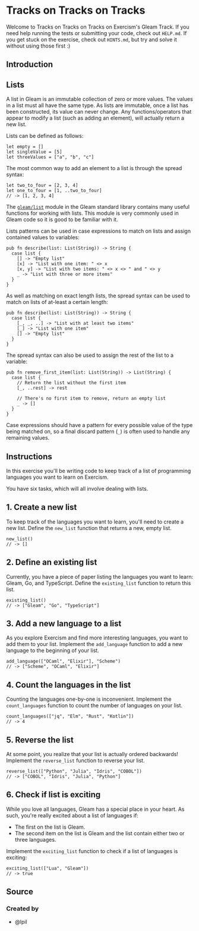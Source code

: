 # Tracks on Tracks on Tracks

Welcome to Tracks on Tracks on Tracks on Exercism's Gleam Track.
If you need help running the tests or submitting your code, check out `HELP.md`.
If you get stuck on the exercise, check out `HINTS.md`, but try and solve it without using those first :)

## Introduction

## Lists

A list in Gleam is an immutable collection of zero or more values. The values in a list must all have the same type. As lists are immutable, once a list has been constructed, its value can never change. Any functions/operators that appear to modify a list (such as adding an element), will actually return a new list.

Lists can be defined as follows:

```gleam
let empty = []
let singleValue = [5]
let threeValues = ["a", "b", "c"]
```

The most common way to add an element to a list is through the spread syntax:

```gleam
let two_to_four = [2, 3, 4]
let one_to_four = [1, ..two_to_four]
// -> [1, 2, 3, 4]
```

The [`gleam/list`](https://hexdocs.pm/gleam_stdlib/gleam/list.html) module in the Gleam standard library contains many useful functions for working with lists. This module is very commonly used in Gleam code so it is good to be familiar with it.

Lists patterns can be used in case expressions to match on lists and assign contained values to variables:

```gleam
pub fn describe(list: List(String)) -> String {
  case list {
    [] -> "Empty list"
    [x] -> "List with one item: " <> x
    [x, y] -> "List with two items: " <> x <> " and " <> y
    _ -> "List with three or more items"
  }
}
```

As well as matching on exact length lists, the spread syntax can be used to match on lists of at-least a certain length:

```gleam
pub fn describe(list: List(String)) -> String {
  case list {
    [_, _, ..] -> "List with at least two items"
    [_] -> "List with one item"
    [] -> "Empty list"
  }
}
```

The spread syntax can also be used to assign the rest of the list to a variable:

```gleam
pub fn remove_first_item(list: List(String)) -> List(String) {
  case list {
    // Return the list without the first item
    [_, ..rest] -> rest

    // There's no first item to remove, return an empty list
    _ -> []
  }
}
```

Case expressions should have a pattern for every possible value of the type being matched on, so a final discard pattern (`_`) is often used to handle any remaining values.

## Instructions

In this exercise you'll be writing code to keep track of a list of programming languages you want to learn on Exercism.

You have six tasks, which will all involve dealing with lists.

## 1. Create a new list

To keep track of the languages you want to learn, you'll need to create a new list. Define the `new_list` function that returns a new, empty list.

```gleam
new_list()
// -> []
```

## 2. Define an existing list

Currently, you have a piece of paper listing the languages you want to learn: Gleam, Go, and TypeScript. Define the `existing_list` function to return this list.

```gleam
existing_list()
// -> ["Gleam", "Go", "TypeScript"]
```

## 3. Add a new language to a list

As you explore Exercism and find more interesting languages, you want to add them to your list. Implement the `add_language` function to add a new language to the beginning of your list.

```gleam
add_language(["OCaml", "Elixir"], "Scheme")
// -> ["Scheme", "OCaml", "Elixir"]
```

## 4. Count the languages in the list

Counting the languages one-by-one is inconvenient. Implement the `count_languages` function to count the number of languages on your list.

```gleam
count_languages(["jq", "Elm", "Rust", "Kotlin"])
// -> 4
```

## 5. Reverse the list

At some point, you realize that your list is actually ordered backwards! Implement the `reverse_list` function to reverse your list.

```gleam
reverse_list(["Python", "Julia", "Idris", "COBOL"])
// -> ["COBOL", "Idris", "Julia", "Python"]
```

## 6. Check if list is exciting

While you love all languages, Gleam has a special place in your heart. As such, you're really excited about a list of languages if:

- The first on the list is Gleam.
- The second item on the list is Gleam and the list contain either two or three languages.

Implement the `exciting_list` function to check if a list of languages is exciting:

```gleam
exciting_list(["Lua", "Gleam"])
// -> true
```

## Source

### Created by

- @lpil